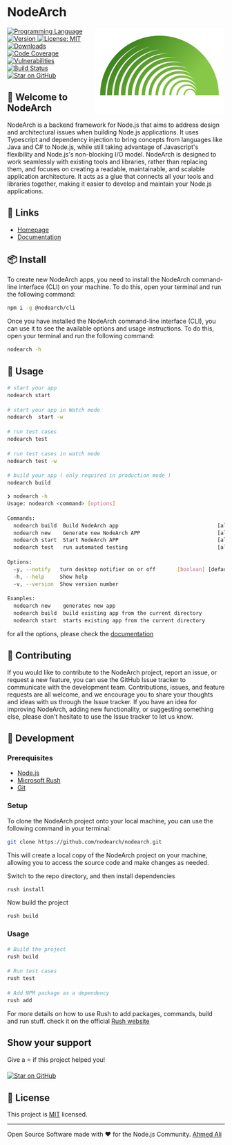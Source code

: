 <h1 align="left" >NodeArch</h1>

<img align="right" src="/assets/isolated-layout.svg" height="200" width="300" alt="NodeArch Logo" />

<p>
  <a href="https://nodearch.io" target="_blank">
    <img alt="Programming Language" src="https://img.shields.io/badge/typescript-100%25-blue.svg" />
  </a>
  <a href="https://www.npmjs.com/package/@nodearch/core" target="_blank">
    <img alt="Version" src="https://img.shields.io/npm/v/@nodearch/core.svg?label=Version" />
  </a>
  <a href="https://github.com/BlueMax-IO/nodearch/blob/master/LICENSE" target="_blank">
    <img alt="License: MIT" src="https://img.shields.io/badge/License-MIT-yellow.svg" />
  </a>
  <a href="https://https://www.npmjs.com/package/@nodearch/core" target="_blank">
    <img alt="Downloads" src="https://img.shields.io/npm/dt/@nodearch/core.svg" />
  </a>
  <a href="https://coveralls.io/github/nodearch/core?branch=master" target="_blank">
    <img alt="Code Coverage" src="https://coveralls.io/repos/github/BlueMax-IO/nodearch/badge.svg?branch=master" />
  </a>
  <a href="https://img.shields.io/snyk/vulnerabilities/npm/@nodearch/core" target="_blank">
    <img alt="Vulnerabilities" src="https://img.shields.io/snyk/vulnerabilities/npm/@nodearch/core.svg" />
  </a>
  <a href="https://img.shields.io/github/workflow/status/bluemax-io/nodearch/Deploy/master" target="_blank">
    <img alt="Build Status" src="https://img.shields.io/github/workflow/status/bluemax-io/nodearch/Deploy/master?label=Build" />
  </a>
  <a href="https://github.com/bluemax-io/nodearch/stargazers" target="_blank">
    <img alt="Star on GitHub" src="https://img.shields.io/github/stars/bluemax-io/nodearch?style=social" />
  </a>
</p>

## 👋 Welcome to NodeArch

NodeArch is a backend framework for Node.js that aims to address design and architectural issues when building Node.js applications. It uses Typescript and dependency injection to bring concepts from languages like Java and C# to Node.js, while still taking advantage of Javascript's flexibility and Node.js's non-blocking I/O model. NodeArch is designed to work seamlessly with existing tools and libraries, rather than replacing them, and focuses on creating a readable, maintainable, and scalable application architecture. It acts as a glue that connects all your tools and libraries together, making it easier to develop and maintain your Node.js applications.


## 🔗 Links

* [Homepage](https://nodearch.io)
* [Documentation](https://nodearch.io/docs)

## 📦 Install

To create new NodeArch apps, you need to install the NodeArch command-line interface (CLI) on your machine. To do this, open your terminal and run the following command:

```sh
npm i -g @nodearch/cli
```

Once you have installed the NodeArch command-line interface (CLI), you can use it to see the available options and usage instructions. To do this, open your terminal and run the following command:
```sh
nodearch -h
```

## 🚀 Usage

```sh
# start your app
nodearch start

# start your app in Watch mode
nodearch  start -w

# run test cases
nodearch test

# run test cases in watch mode
nodearch test -w

# build your app ( only required in production mode )
nodearch build
```
```bash
❯ nodearch -h
Usage: nodearch <command> [options]

Commands:
  nodearch build  Build NodeArch app                                [aliases: b]
  nodearch new    Generate new NodeArch APP                         [aliases: n]
  nodearch start  Start NodeArch APP                                [aliases: s]
  nodearch test   run automated testing                             [aliases: t]

Options:
  -y, --notify   turn desktop notifier on or off       [boolean] [default: true]
  -h, --help     Show help                                             [boolean]
  -v, --version  Show version number                                   [boolean]

Examples:
  nodearch new    generates new app
  nodearch build  build existing app from the current directory
  nodearch start  starts existing app from the current directory
```

for all the options, please check the [documentation](https://nodearch.io/docs)

## 🤝 Contributing
If you would like to contribute to the NodeArch project, report an issue, or request a new feature, you can use the GitHub Issue tracker to communicate with the development team. Contributions, issues, and feature requests are all welcome, and we encourage you to share your thoughts and ideas with us through the Issue tracker. If you have an idea for improving NodeArch, adding new functionality, or suggesting something else, please don't hesitate to use the Issue tracker to let us know.

## 👷 Development
### Prerequisites
* [Node.js](https://nodejs.org/en/download/)
* [Microsoft Rush](https://rushjs.io/pages/intro/get_started/)
* [Git](https://git-scm.com/book/en/v2/Getting-Started-Installing-Git)

### Setup
To clone the NodeArch project onto your local machine, you can use the following command in your terminal:
```bash
git clone https://github.com/nodearch/nodearch.git
```
This will create a local copy of the NodeArch project on your machine, allowing you to access the source code and make changes as needed.

Switch to the repo directory, and then install dependencies
```bash
rush install
```

Now build the project
```bash
rush build
```

### Usage

```bash
# Build the project
rush build

# Run test cases
rush test

# Add NPM package as a dependency
rush add
```

For more details on how to use Rush to add packages, commands, build and run stuff. check it on the official [Rush website](https://rushjs.io/pages/intro/welcome/)

## Show your support

Give a ⭐️ if this project helped you! 

[![Star on GitHub](https://img.shields.io/github/stars/bluemax-io/nodearch?style=social)](https://github.com/bluemax-io/nodearch/stargazers)

## 📝 License
This project is [MIT](https://github.com/BlueMax-IO/nodearch/blob/master/LICENSE) licensed.

***

Open Source Software made with ❤️ for the Node.js Community. [Ahmed Ali](https://github.com/AhmedAli7O1)
